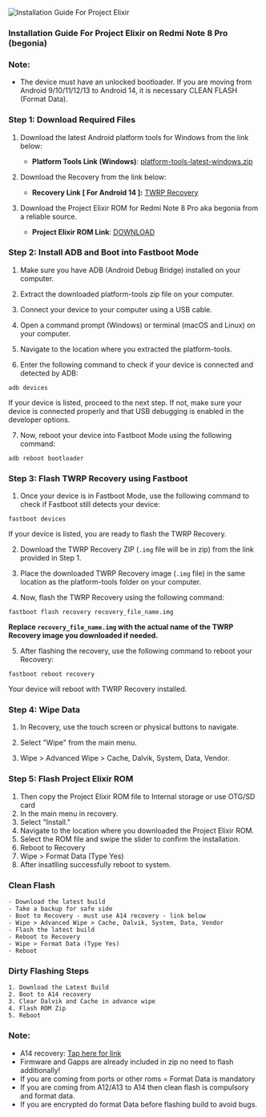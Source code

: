 ![Installation Guide For Project Elixir](https://i.imgur.com/42LxtAl.png)

### Installation Guide For Project Elixir on Redmi Note 8 Pro (begonia)

###  **Note:** 
- The device must have an unlocked bootloader. If you are moving from Android 9/10/11/12/13 to Android 14, it is necessary CLEAN FLASH (Format Data).

### Step 1: Download Required Files
1. Download the latest Android platform tools for Windows from the link below:
   - **Platform Tools Link (Windows)**: [platform-tools-latest-windows.zip](https://dl.google.com/android/repository/platform-tools-latest-windows.zip)

2. Download the Recovery from the link below:
   - **Recovery Link [ For Android 14 ]:** [TWRP Recovery](https://www.pling.com/s/Phones/p/1790714)

3. Download the Project Elixir ROM for Redmi Note 8 Pro aka begonia from a reliable source.
   - **Project Elixir ROM Link**: [DOWNLOAD](https://projectelixiros.com/device/begonia)


### Step 2: Install ADB and Boot into Fastboot Mode
1. Make sure you have ADB (Android Debug Bridge) installed on your computer. 

2. Extract the downloaded platform-tools zip file on your computer.

3. Connect your device to your computer using a USB cable.

4. Open a command prompt (Windows) or terminal (macOS and Linux) on your computer.

5. Navigate to the location where you extracted the platform-tools.

6. Enter the following command to check if your device is connected and detected by ADB:

```
adb devices
```

If your device is listed, proceed to the next step. If not, make sure your device is connected properly and that USB debugging is enabled in the developer options.

7. Now, reboot your device into Fastboot Mode using the following command:

```
adb reboot bootloader
```

### Step 3: Flash TWRP Recovery using Fastboot
1. Once your device is in Fastboot Mode, use the following command to check if Fastboot still detects your device:

```
fastboot devices
```

If your device is listed, you are ready to flash the TWRP Recovery.

2. Download the TWRP Recovery ZIP (`.img` file will be in zip) from the link provided in Step 1.

3. Place the downloaded TWRP Recovery image (`.img` file) in the same location as the platform-tools folder on your computer.

4. Now, flash the TWRP Recovery using the following command:

```
fastboot flash recovery recovery_file_name.img
```

**Replace `recovery_file_name.img` with the actual name of the TWRP Recovery image you downloaded if needed.**

5. After flashing the recovery, use the following command to reboot your Recovery:

```
fastboot reboot recovery
```

Your device will reboot with TWRP Recovery installed.

### Step 4: Wipe Data
1. In Recovery, use the touch screen or physical buttons to navigate.

2. Select "Wipe" from the main menu.

3. Wipe > Advanced Wipe > Cache, Dalvik, System, Data, Vendor.

### Step 5: Flash Project Elixir ROM
1. Then copy the Project Elixir ROM file to Internal storage or use OTG/SD card
2. In the main menu in recovery.
3. Select "Install."
4. Navigate to the location where you downloaded the Project Elixir ROM.
5. Select the ROM file and swipe the slider to confirm the installation.
6. Reboot to Recovery
7. Wipe > Format Data (Type Yes)
7. After insatlling successfully reboot to system.

### Clean Flash
```
- Download the latest build
- Take a backup for safe side
- Boot to Recovery - must use A14 recovery - link below
- Wipe > Advanced Wipe > Cache, Dalvik, System, Data, Vendor
- Flash the latest build 
- Reboot to Recovery
- Wipe > Format Data (Type Yes)
- Reboot
```

### Dirty Flashing Steps

```
1. Download the Latest Build
2. Boot to A14 recovery
3. Clear Dalvik and Cache in advance wipe
4. Flash ROM Zip
5. Reboot
```

### Note:

- A14 recovery: [Tap here for link](https://www.pling.com/s/Phones/p/1790714)
- Firmware and Gapps are already included in zip no need to flash additionally!
- If you are coming from ports or other roms = Format Data is mandatory
- If you are coming from A12/A13 to A14 then clean flash is compulsory and format data.
- If you are encrypted do format Data before flashing build to avoid bugs.
